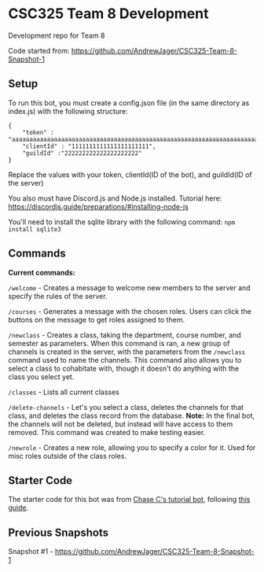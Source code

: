 # CSC325 Team 8 Development
 Development repo for Team 8

 Code started from: https://github.com/AndrewJager/CSC325-Team-8-Snapshot-1


## Setup
To run this bot, you must create a config.json file (in the same directory as index.js) with the following structure:

```
{
    "token" : "aaaaaaaaaaaaaaaaaaaaaaaaaaaaaaaaaaaaaaaaaaaaaaaaaaaaaaaaaaaaaaaaaaaaaaaaaaaaaaaaaaaaaaaaaaaaaaaaaaaaaaaaa",
    "clientId" : "1111111111111111111111",
    "guildId" :"222222222222222222222"
}
```

Replace the values with your token, clientId(ID of the bot), and guildId(ID of the server)

You also must have Discord.js and Node.js installed. 
Tutorial here: https://discordjs.guide/preparations/#installing-node-js

You'll need to install the sqlite library with the following command: `npm install sqlite3`


## Commands
**Current commands:**

`/welcome` - Creates a message to welcome new members to the server and specify the rules of the server.

`/courses` - Generates a message with the chosen roles. Users can click the buttons on the message to get roles assigned to them.

`/newclass` - Creates a class, taking the department, course number, and semester as parameters. When this command is ran, a new group of channels is created in the server, with the parameters from the `/newclass` command used to name the channels. This command also allows you to select a class to cohabitate with, though it doesn't do anything with the class you select yet.

`/classes` - Lists all current classes

`/delete-channels` - Let's you select a class, deletes the channels for that class, and deletes the class record from the database. 
**Note:** In the final bot, the channels will not be deleted, but instead will have access to them removed. This command was created to make testing easier.

`/newrole` - Creates a new role, allowing you to specify a color for it. Used for misc roles outside of the class roles.



## Starter Code
The starter code for this bot was from [Chase C's tutorial bot](https://github.com/Meapers0/Tutorial-bot), following [this guide](https://discordjs.guide/).

## Previous Snapshots
Snapshot #1 - https://github.com/AndrewJager/CSC325-Team-8-Snapshot-1
